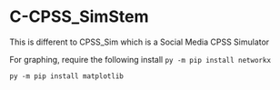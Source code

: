 # C-CPSS_SimStem

This is different to CPSS_Sim which is a Social Media CPSS Simulator

For graphing, require the following install
```py -m pip install networkx```

```py -m pip install matplotlib```